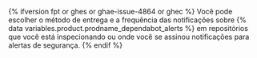 {% ifversion fpt or ghes or ghae-issue-4864 or ghec %}
Você pode escolher o método de entrega e a frequência das notificações sobre
{% data variables.product.prodname_dependabot_alerts %} em repositórios que você está inspecionando ou onde você se assinou notificações para alertas de segurança.
{% endif %}
